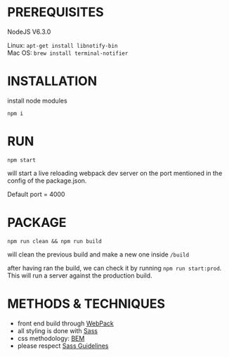 
# PREREQUISITES

NodeJS V6.3.0

Linux: `apt-get install libnotify-bin` <br />
Mac OS: `brew install terminal-notifier`


# INSTALLATION

install node modules

`npm i`

# RUN

`npm start`

will start a live reloading webpack dev server on the port mentioned in the config of the package.json.

Default port = 4000

# PACKAGE

`npm run clean && npm run build`

will clean the previous build and make a new one inside `/build`

after having ran the build, we can check it by running `npm run start:prod`. This will run a server against the production build.

# METHODS & TECHNIQUES

 * front end build through [WebPack](https://webpack.github.io/)
 * all styling is done with [Sass](http://sass-lang.com/)
 * css methodology: [BEM](http://getbem.com/introduction/)
 * please respect [Sass Guidelines](http://sass-guidelin.es/)
